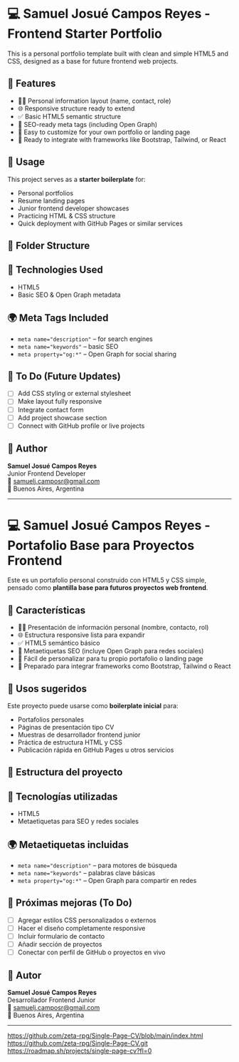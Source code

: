 # 💻 Samuel Josué Campos Reyes - Frontend Starter Portfolio

This is a personal portfolio template built with clean and simple HTML5 and CSS, designed as a base for future frontend web projects.

## 🧩 Features

- 🧑‍💻 Personal information layout (name, contact, role)
- 🌐 Responsive structure ready to extend
- ✅ Basic HTML5 semantic structure
- 🎯 SEO-ready meta tags (including Open Graph)
- 🎨 Easy to customize for your own portfolio or landing page
- 🔧 Ready to integrate with frameworks like Bootstrap, Tailwind, or React

## 🚀 Usage

This project serves as a **starter boilerplate** for:

- Personal portfolios
- Resume landing pages
- Junior frontend developer showcases
- Practicing HTML & CSS structure
- Quick deployment with GitHub Pages or similar services

## 📁 Folder Structure


## 🧠 Technologies Used

- HTML5
- Basic SEO & Open Graph metadata

## 🌍 Meta Tags Included

- `meta name="description"` – for search engines
- `meta name="keywords"` – basic SEO
- `meta property="og:*"` – Open Graph for social sharing

## 📌 To Do (Future Updates)

- [ ] Add CSS styling or external stylesheet
- [ ] Make layout fully responsive
- [ ] Integrate contact form
- [ ] Add project showcase section
- [ ] Connect with GitHub profile or live projects

## 👤 Author

**Samuel Josué Campos Reyes**  
Junior Frontend Developer  
📧 samuelj.camposr@gmail.com  
📍 Buenos Aires, Argentina

---

# 💻 Samuel Josué Campos Reyes - Portafolio Base para Proyectos Frontend

Este es un portafolio personal construido con HTML5 y CSS simple, pensado como **plantilla base para futuros proyectos web frontend**.

## 🧩 Características

- 🧑‍💻 Presentación de información personal (nombre, contacto, rol)
- 🌐 Estructura responsive lista para expandir
- ✅ HTML5 semántico básico
- 🎯 Metaetiquetas SEO (incluye Open Graph para redes sociales)
- 🎨 Fácil de personalizar para tu propio portafolio o landing page
- 🔧 Preparado para integrar frameworks como Bootstrap, Tailwind o React

## 🚀 Usos sugeridos

Este proyecto puede usarse como **boilerplate inicial** para:

- Portafolios personales
- Páginas de presentación tipo CV
- Muestras de desarrollador frontend junior
- Práctica de estructura HTML y CSS
- Publicación rápida en GitHub Pages u otros servicios

## 📁 Estructura del proyecto


## 🧠 Tecnologías utilizadas

- HTML5
- Metaetiquetas para SEO y redes sociales

## 🌍 Metaetiquetas incluidas

- `meta name="description"` – para motores de búsqueda
- `meta name="keywords"` – palabras clave básicas
- `meta property="og:*"` – Open Graph para compartir en redes

## 📌 Próximas mejoras (To Do)

- [ ] Agregar estilos CSS personalizados o externos
- [ ] Hacer el diseño completamente responsive
- [ ] Incluir formulario de contacto
- [ ] Añadir sección de proyectos
- [ ] Conectar con perfil de GitHub o proyectos en vivo

## 👤 Autor

**Samuel Josué Campos Reyes**  
Desarrollador Frontend Junior  
📧 samuelj.camposr@gmail.com  
📍 Buenos Aires, Argentina

---
https://github.com/zeta-rpg/Single-Page-CV/blob/main/index.html
https://github.com/zeta-rpg/Single-Page-CV.git
https://roadmap.sh/projects/single-page-cv?fl=0

